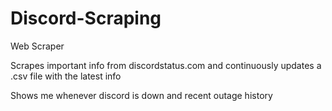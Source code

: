 # Discord-Scraping
Web Scraper

Scrapes important info from discordstatus.com and continuously updates a .csv file with the latest info

Shows me whenever discord is down and recent outage history
